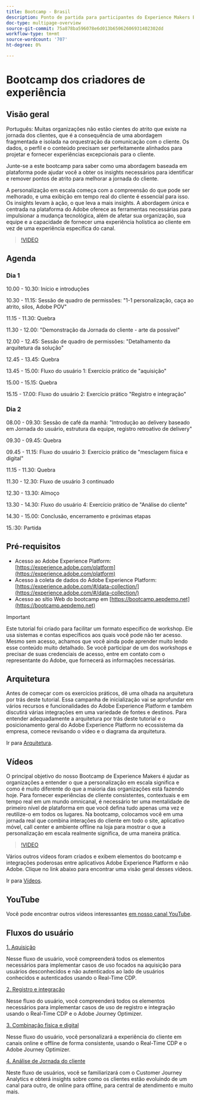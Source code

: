 ```yaml
---
title: Bootcamp - Brasil
description: Ponto de partida para participantes do Experience Makers Bootcamp
doc-type: multipage-overview
source-git-commit: 75a878ba596078e6d013b65062606931402302dd
workflow-type: tm+mt
source-wordcount: '707'
ht-degree: 0%

---
```


# Bootcamp dos criadores de experiência

## Visão geral

Português: Muitas organizações não estão cientes do atrito que existe na jornada dos clientes, que é a consequência de uma abordagem fragmentada e isolada na orquestração da comunicação com o cliente. Os dados, o perfil e o conteúdo precisam ser perfeitamente alinhados para projetar e fornecer experiências excepcionais para o cliente.

Junte-se a este bootcamp para saber como uma abordagem baseada em plataforma pode ajudar você a obter os insights necessários para identificar e remover pontos de atrito para melhorar a jornada do cliente.

A personalização em escala começa com a compreensão do que pode ser melhorado, e uma exibição em tempo real do cliente é essencial para isso. Os insights levam à ação, o que leva a mais insights. A abordagem única e centrada na plataforma do Adobe oferece as ferramentas necessárias para impulsionar a mudança tecnológica, além de afetar sua organização, sua equipe e a capacidade de fornecer uma experiência holística ao cliente em vez de uma experiência específica do canal.

>[!VIDEO](https://video.tv.adobe.com/v/344962?quality=12&enable=on)

## Agenda

### Dia 1

10.00 - 10.30: Início e introduções

10.30 - 11.15: Sessão de quadro de permissões: &quot;1-1 personalização, caça ao atrito, silos, Adobe POV&quot;

11.15 - 11.30: Quebra

11.30 - 12.00: &quot;Demonstração da Jornada do cliente - arte da possível&quot;

12.00 - 12.45: Sessão de quadro de permissões: &quot;Detalhamento da arquitetura da solução&quot;

12.45 - 13.45: Quebra

13.45 - 15.00: Fluxo do usuário 1: Exercício prático de &quot;aquisição&quot;

15.00 - 15.15: Quebra

15.15 - 17.00: Fluxo do usuário 2: Exercício prático &quot;Registro e integração&quot;

### Dia 2

08.00 - 09.30: Sessão de café da manhã: &quot;Introdução ao delivery baseado em Jornada do usuário, estrutura da equipe, registro retroativo de delivery&quot;

09.30 - 09.45: Quebra

09.45 - 11.15: Fluxo do usuário 3: Exercício prático de &quot;mesclagem física e digital&quot;

11.15 - 11.30: Quebra

11.30 - 12.30: Fluxo de usuário 3 continuado

12.30 - 13.30: Almoço

13.30 - 14.30: Fluxo do usuário 4: Exercício prático de &quot;Análise do cliente&quot;

14.30 - 15.00: Conclusão, encerramento e próximas etapas

15.:30: Partida

## Pré-requisitos

- Acesso ao Adobe Experience Platform: [https://experience.adobe.com/platform](https://experience.adobe.com/platform)
- Acesso à coleta de dados do Adobe Experience Platform: [https://experience.adobe.com/#/data-collection/](https://experience.adobe.com/#/data-collection/)
- Acesso ao sítio Web do bootcamp em [https://bootcamp.aepdemo.net](https://bootcamp.aepdemo.net)

>[!IMPORTANT]
>
>Este tutorial foi criado para facilitar um formato específico de workshop. Ele usa sistemas e contas específicos aos quais você pode não ter acesso. Mesmo sem acesso, achamos que você ainda pode aprender muito lendo esse conteúdo muito detalhado. Se você participar de um dos workshops e precisar de suas credenciais de acesso, entre em contato com o representante do Adobe, que fornecerá as informações necessárias.

## Arquitetura

Antes de começar com os exercícios práticos, dê uma olhada na arquitetura por trás deste tutorial. Essa campanha de inicialização vai se aprofundar em vários recursos e funcionalidades do Adobe Experience Platform e também discutirá várias integrações em uma variedade de fontes e destinos. Para entender adequadamente a arquitetura por trás deste tutorial e o posicionamento geral do Adobe Experience Platform no ecossistema da empresa, comece revisando o vídeo e o diagrama da arquitetura.

Ir para [Arquitetura](https://experienceleague.adobe.com/docs/platform-learn/comprehensive-technical-tutorial-v22/architecture.html?lang=en).

## Vídeos

O principal objetivo do nosso Bootcamp de Experience Makers é ajudar as organizações a entender o que a personalização em escala significa e como é muito diferente do que a maioria das organizações está fazendo hoje. Para fornecer experiências de cliente consistentes, contextuais e em tempo real em um mundo omnicanal, é necessário ter uma mentalidade de primeiro nível de plataforma em que você defina tudo apenas uma vez e reutilize-o em todos os lugares. Na bootcamp, colocamos você em uma jornada real que combina interações do cliente em todo o site, aplicativo móvel, call center e ambiente offline na loja para mostrar o que a personalização em escala realmente significa, de uma maneira prática.

>[!VIDEO](https://video.tv.adobe.com/v/345446?quality=12&enable=on)

Vários outros vídeos foram criados e exibem elementos do bootcamp e integrações poderosas entre aplicativos Adobe Experience Platform e não Adobe. Clique no link abaixo para encontrar uma visão geral desses vídeos.

Ir para [Vídeos](https://experienceleague.adobe.com/docs/platform-learn/comprehensive-technical-tutorial-v22/videos.html?lang=en).

## YouTube

Você pode encontrar outros vídeos interessantes [em nosso canal YouTube](https://www.youtube.com/channel/UCUKG2dkZ9pYuZUPebQ21jUw).

## Fluxos do usuário

[1. Aquisição](./uc/uc1/uc1.md)

Nesse fluxo de usuário, você compreenderá todos os elementos necessários para implementar casos de uso focados na aquisição para usuários desconhecidos e não autenticados ao lado de usuários conhecidos e autenticados usando o Real-Time CDP.

[2. Registro e integração](./uc/uc2/uc2.md)

Nesse fluxo do usuário, você compreenderá todos os elementos necessários para implementar casos de uso de registro e integração usando o Real-Time CDP e o Adobe Journey Optimizer.

[3. Combinação física e digital](./uc/uc3/uc3.md)

Nesse fluxo do usuário, você personalizará a experiência do cliente em canais online e offline de forma consistente, usando o Real-Time CDP e o Adobe Journey Optimizer.

[4. Análise de Jornada do cliente](./uc/uc4/uc4.md)

Neste fluxo de usuários, você se familiarizará com o Customer Journey Analytics e obterá insights sobre como os clientes estão evoluindo de um canal para outro, de online para offline, para central de atendimento e muito mais.
